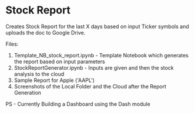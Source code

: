 # Stock Report

Creates Stock Report for the last X days based on input Ticker symbols and uploads the doc to Google Drive.

Files:
1. Template_NB_stock_report.ipynb - Template Notebook which generates the report based on input parameters
2. StockReportGenerator.ipynb - Inputs are given and then the stock analysis to the cloud
3. Sample Report for Apple ('AAPL')
4. Screenshots of the Local Folder and the Cloud after the Report Generation

PS - Currently Building a Dashboard using the Dash module 
